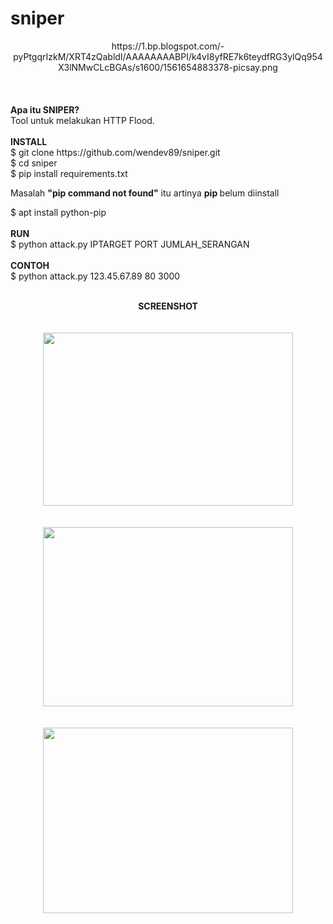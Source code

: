 # sniper

<center>https://1.bp.blogspot.com/-pyPtgqrIzkM/XRT4zQabldI/AAAAAAAABPI/k4vI8yfRE7k6teydfRG3ylQq954X3lNMwCLcBGAs/s1600/1561654883378-picsay.png</center>
<br />
<br />
<br />
<b>Apa itu SNIPER?</b>
<br />
Tool untuk melakukan HTTP Flood.
<br />
<br />
<b>INSTALL</b>
<br />
$ git clone https://github.com/wendev89/sniper.git<br />
$ cd sniper<br />
$ pip install requirements.txt<br />

Masalah <b>"pip command not found"</b> itu artinya <b> pip </b> belum diinstall<br />

$ apt install python-pip
<br />
<br />
<b>RUN</b>
<br />
$ python attack.py IPTARGET PORT JUMLAH_SERANGAN
<br />
<br />
<b>CONTOH</b><br />
$ python attack.py 123.45.67.89 80 3000
<br />
<br />
<center><b>SCREENSHOT</b></center>
<br />
<br />
<center>
<div class="separator" style="clear: both; text-align: center;">
<a href="https://1.bp.blogspot.com/-EA-B7Bt2-Qw/XRPmSMyBg_I/AAAAAAAABOg/OyoXvzSYOAQdxvzPGUtwTmAcCHSQms9oQCLcBGAs/s1600/Screenshot_20190627-041334.png" imageanchor="1" style="margin-left: 1em; margin-right: 1em;"><img border="0" data-original-height="624" data-original-width="899" height="277" src="https://1.bp.blogspot.com/-EA-B7Bt2-Qw/XRPmSMyBg_I/AAAAAAAABOg/OyoXvzSYOAQdxvzPGUtwTmAcCHSQms9oQCLcBGAs/s400/Screenshot_20190627-041334.png" width="400" /></a></div>
<br />
<br />
<div class="separator" style="clear: both; text-align: center;">
<a href="https://1.bp.blogspot.com/--Sn6hXs2SiI/XRPmgVchR8I/AAAAAAAABOk/bGSJvHq3-6Y5LNRTsRTVmP4ZXBk_--5ggCLcBGAs/s1600/Screenshot_20190627-043325.png" imageanchor="1" style="margin-left: 1em; margin-right: 1em;"><img border="0" data-original-height="645" data-original-width="894" height="287" src="https://1.bp.blogspot.com/--Sn6hXs2SiI/XRPmgVchR8I/AAAAAAAABOk/bGSJvHq3-6Y5LNRTsRTVmP4ZXBk_--5ggCLcBGAs/s400/Screenshot_20190627-043325.png" width="400" /></a></div>
<br />
<br />
<div class="separator" style="clear: both; text-align: center;">
<a href="https://1.bp.blogspot.com/-9oo8V_F6tBU/XRPmvtH_1RI/AAAAAAAABOs/EGO6SrkvNrojUWirPb_ymjZEgqLvZCgCACLcBGAs/s1600/Screenshot_20190627-043327.png" imageanchor="1" style="margin-left: 1em; margin-right: 1em;"><img border="0" data-original-height="661" data-original-width="886" height="297" src="https://1.bp.blogspot.com/-9oo8V_F6tBU/XRPmvtH_1RI/AAAAAAAABOs/EGO6SrkvNrojUWirPb_ymjZEgqLvZCgCACLcBGAs/s400/Screenshot_20190627-043327.png" width="400" /></a></div>
</center>
<br />
<br />
